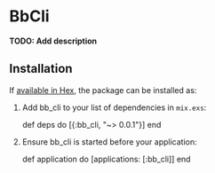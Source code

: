 # BbCli

**TODO: Add description**

## Installation

If [available in Hex](https://hex.pm/docs/publish), the package can be installed as:

  1. Add bb_cli to your list of dependencies in `mix.exs`:

        def deps do
          [{:bb_cli, "~> 0.0.1"}]
        end

  2. Ensure bb_cli is started before your application:

        def application do
          [applications: [:bb_cli]]
        end
